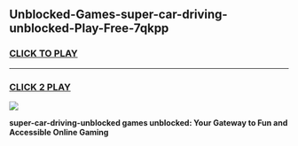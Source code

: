 
## Unblocked-Games-super-car-driving-unblocked-Play-Free-7qkpp
<h3>
<a href="https://premium76.site?title=super-car-driving-unblocked&ref=23A">CLICK TO PLAY</a></h3>
<hr>

<h3>
<a href="https://premium76.site?title=super-car-driving-unblocked&ref=23A">CLICK 2 PLAY</a>
  
</h3>

<a href="https://premium76.site?title=super-car-driving-unblocked&ref=23A"><img src="https://clearcache.store/games.png"></a>


**super-car-driving-unblocked games unblocked: Your Gateway to Fun and Accessible Online Gaming**
